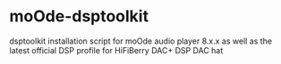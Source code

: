 # moOde-dsptoolkit
dsptoolkit installation script for moOde audio player 8.x.x as well as the latest official DSP profile for HiFiBerry DAC+ DSP DAC hat
